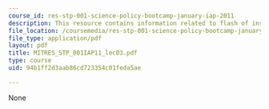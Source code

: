 ```yaml
---
course_id: res-stp-001-science-policy-bootcamp-january-iap-2011
description: This resource contains information related to flash of insight.
file_location: /coursemedia/res-stp-001-science-policy-bootcamp-january-iap-2011/94b1ff2d3aab86cd723354c01feda5ae_MITRES_STP_001IAP11_lec03.pdf
file_type: application/pdf
layout: pdf
title: MITRES_STP_001IAP11_lec03.pdf
type: course
uid: 94b1ff2d3aab86cd723354c01feda5ae

---
```

None